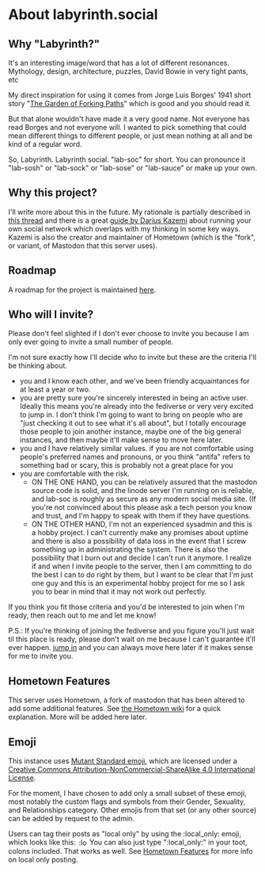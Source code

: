 About labyrinth.social
======================

Why "Labyrinth?"
----------------

It's an interesting image/word that has a lot of different resonances.
Mythology, design, architecture, puzzles, David Bowie in very tight pants, etc

My direct inspiration for using it comes from Jorge Luis Borges' 1941 short
story "[The Garden of Forking Paths](http://mycours.es/gamedesign2012/files/2012/08/The-Garden-of-Forking-Paths-Jorge-Luis-Borges-1941.pdf)"
which is good and you should read it.

But that alone wouldn't have made it a very good name. Not everyone has read
Borges and not everyone will. I wanted to pick something that could mean
different things to different people, or just mean nothing at all and be kind of
a regular word.

So, Labyrinth. Labyrinth social. "lab-soc" for short. You can pronounce it
"lab-sosh" or "lab-sock" or "lab-sose" or "lab-sauce" or make up your own.

Why this project?
-----------------

I'll write more about this in the future. My rationale is partially described
in [this thread](https://mastodon.cloud/@nowwearealltom/108193926000733916) and
there is a great [guide by Darius Kazemi](https://runyourown.social) about
running your own social network which overlaps with my thinking in some key
ways. Kazemi is also the creator and maintainer of Hometown (which is the
"fork", or variant, of Mastodon that this server uses).

Roadmap
-------
A roadmap for the project is maintained [here](roadmap.md).

Who will I invite?
------------------

Please don't feel slighted if I don't ever choose to invite you because I am
only ever going to invite a small number of people.

I'm not sure exactly how I'll decide who to invite but these are the criteria
I'll be thinking about.

* you and I know each other, and we've been friendly acquaintances for at least
  a year or two.
* you are pretty sure you're sincerely interested in being an active user.
  Ideally this means you're already into the fediverse or very very excited to
  jump in. I don't think I'm going to want to bring on people who are "just
  checking it out to see what it's all about", but I totally encourage those
  people to join another instance, maybe one of the big general instances, and
  then maybe it'll make sense to move here later.
* you and I have relatively similar values. if you are not comfortable using
  people's preferred names and pronouns, or you think "antifa" refers to
  something bad or scary, this is probably not a great place for you
* you are comfortable with the risk.
    * ON THE ONE HAND, you can be relatively assured that the mastodon source
      code is solid, and the linode server I'm running on is reliable, and
      lab-soc is roughly as secure as any modern social media site. (If you're
      not convinced about this please ask a tech person you know and trust, and
      I'm happy to speak with them if they have questions.
    * ON THE OTHER HAND, I'm not an experienced sysadmin and this is a hobby
      project. I can't currently make any promises about uptime and there is
      also a possibility of data loss in the event that I screw something up in
      administrating the system. There is also the possibility that I burn out
      and decide I can't run it anymore. I realize if and when I invite people
      to the server, then I am committing to do the best I can to do right by
      them, but I want to be clear that I'm just one guy and this is an
      experimental hobby project for me so I ask you to bear in mind that it
      may not work out perfectly.

If you think you fit those criteria and you'd be interested to join when I'm
ready, then reach out to me and let me know!

P.S.: If you're thinking of joining the fediverse and you figure you'll just
wait til this place is ready, please don't wait on me because I can't guarantee
it'll ever happen. [jump in](http://joinmastodon.org/) and you can always move
here later if it makes sense for me to invite you.

Hometown Features
-----------------

This server uses Hometown, a fork of mastodon that has been altered to add some
additional features. See
[the Hometown wiki](https://github.com/hometown-fork/hometown/wiki) for a quick
explanation. More will be added here later.

Emoji
-----

This instance uses <a href='https://mutant.tech'>Mutant Standard emoji</a>,
which are licensed under a
<a href='https://creativecommons.org/licenses/by-nc-sa/4.0/'>Creative Commons
Attribution-NonCommercial-ShareAlike 4.0 International License</a>.

For the moment, I have chosen to add only a small subset of these emoji, most
notably the custom flags and symbols from their Gender, Sexuality, and
Relationships category. Other emojis from that set (or any other source) can be
added by request to the admin.

Users can tag their posts as "local only" by using the :local\_only: emoji,
which looks like this:
<img
  src="https://labyrinth.social/system/custom_emojis/images/000/008/282/static/aeeb24f12d632bd6.png"
  alt=":local_only:" title=":local_only:"
  style="vertical-align: middle; -o-object-fit: contain; object-fit: contain;
         margin: -.2ex .15em .2ex; width: 16px; height: 16px;"
/>
You can also just type ":local\_only:" in your toot, colons included.
That works as well. See [Hometown Features](#hometown-features) for more info
on local only posting.
